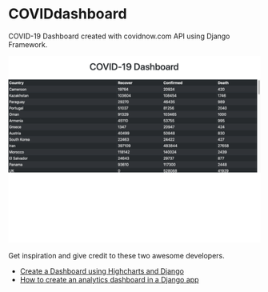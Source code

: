 # COVIDdashboard

COVID-19 Dashboard created with covidnow.com API using Django Framework.

<img src="page.png">

Get inspiration and give credit to these two awesome developers.
<ul>
<li><a href="https://www.highcharts.com/blog/tutorials/create-a-dashboard-using-highcharts-and-django/">Create a Dashboard using Highcharts and Django</a></li>
<li><a href="https://www.freecodecamp.org/news/how-to-create-an-analytics-dashboard-in-django-app/">How to create an analytics dashboard in a Django app</a></li>
</ul>
